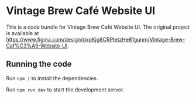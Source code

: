 
  # Vintage Brew Café Website UI

  This is a code bundle for Vintage Brew Café Website UI. The original project is available at https://www.figma.com/design/dxpKjg8CRPIetzHe81gunm/Vintage-Brew-Caf%C3%A9-Website-UI.

  ## Running the code

  Run `npm i` to install the dependencies.

  Run `npm run dev` to start the development server.
  